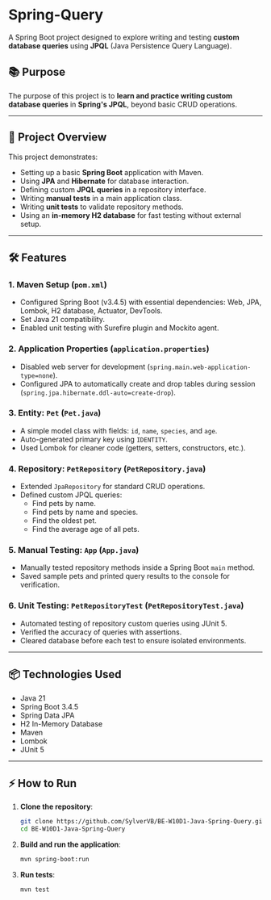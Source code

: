 # Spring-Query

A Spring Boot project designed to explore writing and testing **custom database queries** using **JPQL** (Java Persistence Query Language).

## 📚 Purpose

The purpose of this project is to **learn and practice writing custom database queries** in **Spring's JPQL**, beyond basic CRUD operations.

---

## 🚀 Project Overview

This project demonstrates:

- Setting up a basic **Spring Boot** application with Maven.
- Using **JPA** and **Hibernate** for database interaction.
- Defining custom **JPQL queries** in a repository interface.
- Writing **manual tests** in a main application class.
- Writing **unit tests** to validate repository methods.
- Using an **in-memory H2 database** for fast testing without external setup.

---

## 🛠️ Features

### 1. Maven Setup (`pom.xml`)
- Configured Spring Boot (v3.4.5) with essential dependencies: Web, JPA, Lombok, H2 database, Actuator, DevTools.
- Set Java 21 compatibility.
- Enabled unit testing with Surefire plugin and Mockito agent.

### 2. Application Properties (`application.properties`)
- Disabled web server for development (`spring.main.web-application-type=none`).
- Configured JPA to automatically create and drop tables during session (`spring.jpa.hibernate.ddl-auto=create-drop`).

### 3. Entity: `Pet` (`Pet.java`)
- A simple model class with fields: `id`, `name`, `species`, and `age`.
- Auto-generated primary key using `IDENTITY`.
- Used Lombok for cleaner code (getters, setters, constructors, etc.).

### 4. Repository: `PetRepository` (`PetRepository.java`)
- Extended `JpaRepository` for standard CRUD operations.
- Defined custom JPQL queries:
  - Find pets by name.
  - Find pets by name and species.
  - Find the oldest pet.
  - Find the average age of all pets.

### 5. Manual Testing: `App` (`App.java`)
- Manually tested repository methods inside a Spring Boot `main` method.
- Saved sample pets and printed query results to the console for verification.

### 6. Unit Testing: `PetRepositoryTest` (`PetRepositoryTest.java`)
- Automated testing of repository custom queries using JUnit 5.
- Verified the accuracy of queries with assertions.
- Cleared database before each test to ensure isolated environments.

---

## 📦 Technologies Used
- Java 21
- Spring Boot 3.4.5
- Spring Data JPA
- H2 In-Memory Database
- Maven
- Lombok
- JUnit 5

---

## ⚡ How to Run

1. **Clone the repository**:
   ```bash
   git clone https://github.com/SylverVB/BE-W10D1-Java-Spring-Query.git
   cd BE-W10D1-Java-Spring-Query
   ```

2. **Build and run the application**:
   ```bash
   mvn spring-boot:run
   ```

3. **Run tests**:
   ```bash
   mvn test
   ```